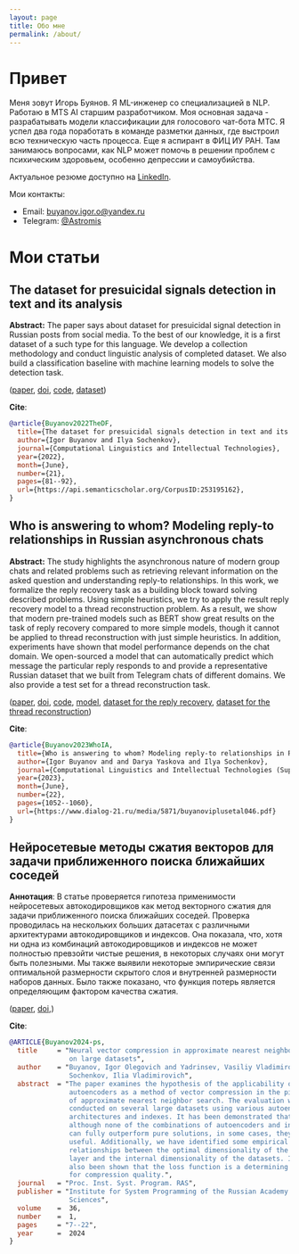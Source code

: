 ```yaml
---
layout: page
title: Обо мне
permalink: /about/
---
```


# Привет

Меня зовут Игорь Буянов. Я ML-инженер со специализацией в NLP. Работаю в MTS AI старшим разработчиком. Моя основная задача - разрабатывать модели классификации для голосового чат-бота МТС. Я успел два года поработать в команде разметки данных, где выстроил всю техническую часть процесса. Еще я аспирант в ФИЦ ИУ РАН. Там занимаюсь вопросами, как NLP может помочь в решении проблем с психическим здоровьем, особенно депрессии и самоубийства.

Актуальное резюме доступно на [LinkedIn](https://www.linkedin.com/in/igor-buyanov/).

Мои контакты:
* Email: buyanov.igor.o@yandex.ru
* Telegram: [@Astromis](https://t.me/Astromis)

# Мои статьи

## The dataset for presuicidal signals detection in text and its analysis

**Abstract:** The paper says about dataset for presuicidal signal detection in Russian posts from social media. To the best of our knowledge, it is a first dataset of a such type for this language. We develop a collection methodology and conduct linguistic analysis of completed dataset. We also build a classification baseline with machine learning models to solve the detection task.

([paper](./assets/pdf/buyanoviplussochenkovi046.pdf), [doi](https://www.doi.org/10.28995/2075-7182-2022-21-81-98), [code](https://github.com/Astromis/research/tree/master/presuicidal_detection_dataset), [dataset](https://data.mendeley.com/datasets/86v3z38dc7/1))

**Cite**:
```bibtex
@article{Buyanov2022TheDF,
  title={The dataset for presuicidal signals detection in text and its analysis},
  author={Igor Buyanov and Ilya Sochenkov},
  journal={Computational Linguistics and Intellectual Technologies},
  year={2022},
  month={June},
  number={21},
  pages={81--92},
  url={https://api.semanticscholar.org/CorpusID:253195162},
}
```

## Who is answering to whom? Modeling reply-to relationships in Russian asynchronous chats

**Abstract:** The study highlights the asynchronous nature of modern group chats and related problems such as retrieving relevant information on the asked question and understanding reply-to relationships. In this work, we formalize the reply recovery task as a building block toward solving described problems. Using simple heuristics, we try to apply the result reply recovery model to a thread reconstruction problem. As a result, we show that modern pre-trained models such as BERT show great results on the task of reply recovery compared to more simple models, though it cannot be applied to thread reconstruction with just simple heuristics. In addition, experiments have shown that model performance depends on the chat domain. We open-sourced a model that can automatically predict which message the particular reply responds to and provide a representative Russian dataset that we built from Telegram chats of different domains. We also provide a test set for a thread reconstruction task.

([paper](./assets/pdf/buyanoviplusetal046.pdf), [doi](https://www.doi.org/10.28995/2075-7182-2023-22-1052-1060), [code](https://github.com/Astromis/research/tree/master/reply_recovery), [model](https://huggingface.co/astromis/rubert_reply_recovery), [dataset for the reply recovery](https://data.mendeley.com/datasets/xm86yszck2/1), [dataset for the thread reconstruction](https://data.mendeley.com/datasets/7rms5vdhf8/1))

**Cite**:
```bibtex
@article{Buyanov2023WhoIA,
  title={Who is answering to whom? Modeling reply-to relationships in Russian asynchronous chats},
  author={Igor Buyanov and and Darya Yaskova and Ilya Sochenkov},
  journal={Computational Linguistics and Intellectual Technologies (Supplementary volume)},
  year={2023},
  month={June},
  number={22},
  pages={1052--1060},
  url={https://www.dialog-21.ru/media/5871/buyanoviplusetal046.pdf}
}
```

## Нейросетевые методы сжатия векторов для задачи приближенного поиска ближайших соседей

**Аннотация**: В статье проверяется гипотеза применимости нейросетевых автокодировщиков как метод векторного сжатия для задачи приближенного поиска ближайших соседей. Проверка проводилась на нескольких больших датасетах с различными архитектурами автокодировщиков и индексов. Она показала, что, хотя ни одна из комбинаций автокодировщиков и индексов не может полностью превзойти чистые решения, в некоторых случаях они могут быть полезными. Мы также выявили некоторые эмпирические связи оптимальной размерности скрытого слоя и внутренней размерности наборов данных. Было также показано, что функция потерь является определяющим фактором качества сжатия.

([paper](./assets/pdf/Buyanov2024-ps.pdf), [doi](https://doi.org/10.15514/ISPRAS-2024-36(1)-1),)

**Cite**:
```bibtex
@ARTICLE{Buyanov2024-ps,
  title     = "Neural vector compression in approximate nearest neighbor search
               on large datasets",
  author    = "Buyanov, Igor Olegovich and Yadrinsev, Vasiliy Vladimirovich and
               Sochenkov, Ilia Vladimirovich",
  abstract  = "The paper examines the hypothesis of the applicability of neural
               autoencoders as a method of vector compression in the pipeline
               of approximate nearest neighbor search. The evaluation was
               conducted on several large datasets using various autoencoder
               architectures and indexes. It has been demonstrated that,
               although none of the combinations of autoencoders and indexes
               can fully outperform pure solutions, in some cases, they can be
               useful. Additionally, we have identified some empirical
               relationships between the optimal dimensionality of the hidden
               layer and the internal dimensionality of the datasets. It has
               also been shown that the loss function is a determining factor
               for compression quality.",
  journal   = "Proc. Inst. Syst. Program. RAS",
  publisher = "Institute for System Programming of the Russian Academy of
               Sciences",
  volume    =  36,
  number    =  1,
  pages     = "7--22",
  year      =  2024
}
```
